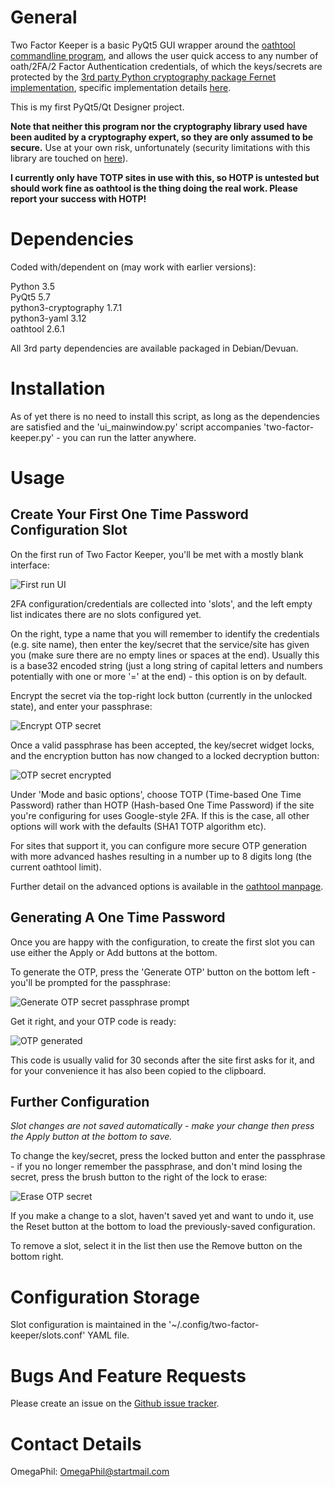 General
=======

Two Factor Keeper is a basic PyQt5 GUI wrapper around the [oathtool commandline
program](http://www.nongnu.org/oath-toolkit/oathtool.1.html), and allows the
user quick access to any number of oath/2FA/2 Factor Authentication credentials,
of which the keys/secrets are protected by the [3rd party Python cryptography package Fernet
implementation](https://cryptography.io/en/latest/fernet/#using-passwords-with-fernet),
specific implementation details [here](https://cryptography.io/en/latest/fernet/#implementation).

This is my first PyQt5/Qt Designer project.

**Note that neither this program nor the cryptography library used have been
audited by a cryptography expert, so they are only assumed to be secure.** Use
at your own risk, unfortunately (security limitations with this library are
touched on [here](https://cryptography.io/en/latest/limitations/)).

**I currently only have TOTP sites in use with this, so HOTP is untested but
should work fine as oathtool is the thing doing the real work. Please report
your success with HOTP!**


Dependencies
============

Coded with/dependent on (may work with earlier versions):

Python 3.5  
PyQt5 5.7  
python3-cryptography 1.7.1  
python3-yaml 3.12  
oathtool 2.6.1

All 3rd party dependencies are available packaged in Debian/Devuan.


Installation
============

As of yet there is no need to install this script, as long as the dependencies
are satisfied and the 'ui_mainwindow.py' script accompanies
'two-factor-keeper.py' - you can run the latter anywhere.


Usage
=====

Create Your First One Time Password Configuration Slot
------------------------------------------------------

On the first run of Two Factor Keeper, you'll be met with a mostly blank
interface:

![First run UI](https://github.com/OmegaPhil/two-factor-keeper/blob/master/docs/first-run-ui.png?raw=true)

2FA configuration/credentials are collected into 'slots', and the left empty
list indicates there are no slots configured yet.

On the right, type a name that you will remember to identify the credentials
(e.g. site name), then enter the key/secret that the service/site has given you
(make sure there are no empty lines or spaces at the end). Usually this is a
base32 encoded string (just a long string of capital letters and numbers
potentially with one or more '=' at the end) - this option is on by default.

Encrypt the secret via the top-right lock button (currently in the unlocked
state), and enter your passphrase:

![Encrypt OTP secret](https://github.com/OmegaPhil/two-factor-keeper/blob/master/docs/encrypt-otp-secret.png?raw=true)

Once a valid passphrase has been accepted, the key/secret widget locks, and the
encryption button has now changed to a locked decryption button:

![OTP secret encrypted](https://github.com/OmegaPhil/two-factor-keeper/blob/master/docs/otp-secret-encrypted.png?raw=true)

Under 'Mode and basic options', choose TOTP (Time-based One Time Password)
rather than HOTP (Hash-based One Time Password) if the site you're configuring
for uses Google-style 2FA. If this is the case, all other options will work
with the defaults (SHA1 TOTP algorithm etc).

For sites that support it, you can configure more secure OTP generation with
more advanced hashes resulting in a number up to 8 digits long (the current
oathtool limit).

Further detail on the advanced options is available in the [oathtool manpage](http://www.nongnu.org/oath-toolkit/oathtool.1.html).


Generating A One Time Password
------------------------------

Once you are happy with the configuration, to create the first slot you can use
either the Apply or Add buttons at the bottom.

To generate the OTP, press the 'Generate OTP' button on the bottom left -
you'll be prompted for the passphrase:

![Generate OTP secret passphrase prompt](https://github.com/OmegaPhil/two-factor-keeper/blob/master/docs/generate-otp-secret-passphrase-prompt.png?raw=true)

Get it right, and your OTP code is ready:

![OTP generated](https://github.com/OmegaPhil/two-factor-keeper/blob/master/docs/otp-generated.png?raw=true)

This code is usually valid for 30 seconds after the site first asks for it, and
for your convenience it has also been copied to the clipboard.


Further Configuration
---------------------

*Slot changes are not saved automatically - make your change then press the Apply
button at the bottom to save.*

To change the key/secret, press the locked button and enter the passphrase - if
you no longer remember the passphrase, and don't mind losing the secret, press
the brush button to the right of the lock to erase:

![Erase OTP secret](https://github.com/OmegaPhil/two-factor-keeper/blob/master/docs/erase-otp-secret.png?raw=true)

If you make a change to a slot, haven't saved yet and want to undo it, use the
Reset button at the bottom to load the previously-saved configuration.

To remove a slot, select it in the list then use the Remove button on the bottom
right.


Configuration Storage
=====================

Slot configuration is maintained in the '~/.config/two-factor-keeper/slots.conf'
YAML file.


Bugs And Feature Requests
=========================

Please create an issue on the [Github issue tracker](https://github.com/OmegaPhil/two-factor-keeper/issues).


Contact Details
===============

OmegaPhil: OmegaPhil@startmail.com
